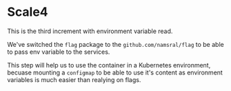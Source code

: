 # Scale4

This is the third increment with environment variable read.

We've switched the `flag` package to the `github.com/namsral/flag` to be able to pass env variable to the services.

This step will help us to use the container in a Kubernetes environment, becuase mounting a `configmap` to be able to use it's content as environment variables is much easier than realying on flags.
